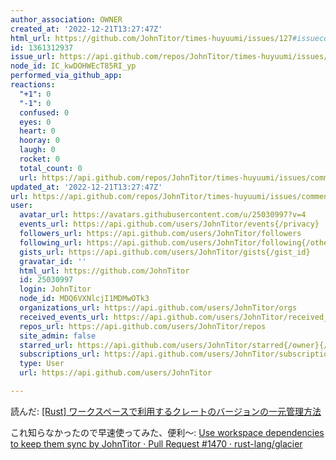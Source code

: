 ```yaml
---
author_association: OWNER
created_at: '2022-12-21T13:27:47Z'
html_url: https://github.com/JohnTitor/times-huyuumi/issues/127#issuecomment-1361312937
id: 1361312937
issue_url: https://api.github.com/repos/JohnTitor/times-huyuumi/issues/127
node_id: IC_kwDOHWEcT85RI_yp
performed_via_github_app: 
reactions:
  "+1": 0
  "-1": 0
  confused: 0
  eyes: 0
  heart: 0
  hooray: 0
  laugh: 0
  rocket: 0
  total_count: 0
  url: https://api.github.com/repos/JohnTitor/times-huyuumi/issues/comments/1361312937/reactions
updated_at: '2022-12-21T13:27:47Z'
url: https://api.github.com/repos/JohnTitor/times-huyuumi/issues/comments/1361312937
user:
  avatar_url: https://avatars.githubusercontent.com/u/25030997?v=4
  events_url: https://api.github.com/users/JohnTitor/events{/privacy}
  followers_url: https://api.github.com/users/JohnTitor/followers
  following_url: https://api.github.com/users/JohnTitor/following{/other_user}
  gists_url: https://api.github.com/users/JohnTitor/gists{/gist_id}
  gravatar_id: ''
  html_url: https://github.com/JohnTitor
  id: 25030997
  login: JohnTitor
  node_id: MDQ6VXNlcjI1MDMwOTk3
  organizations_url: https://api.github.com/users/JohnTitor/orgs
  received_events_url: https://api.github.com/users/JohnTitor/received_events
  repos_url: https://api.github.com/users/JohnTitor/repos
  site_admin: false
  starred_url: https://api.github.com/users/JohnTitor/starred{/owner}{/repo}
  subscriptions_url: https://api.github.com/users/JohnTitor/subscriptions
  type: User
  url: https://api.github.com/users/JohnTitor

---
```

読んだ: [[Rust] ワークスペースで利用するクレートのバージョンの一元管理方法](https://zenn.dev/chikoski/articles/b8fb1d511724a8)

これ知らなかったので早速使ってみた、便利～: [Use workspace dependencies to keep them sync by JohnTitor · Pull Request #1470 · rust-lang/glacier](https://togithub.com/rust-lang/glacier/pull/1470)